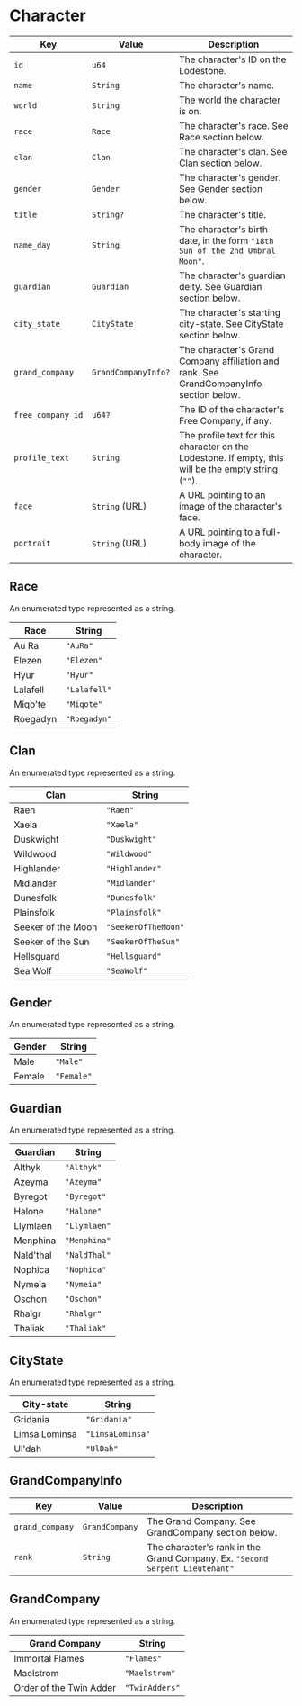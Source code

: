 # Character

|Key|Value|Description|
|---|---|---|
|`id`|`u64`|The character's ID on the Lodestone.|
|`name`|`String`|The character's name.|
|`world`|`String`|The world the character is on.|
|`race`|`Race`|The character's race. See Race section below.|
|`clan`|`Clan`|The character's clan. See Clan section below.|
|`gender`|`Gender`|The character's gender. See Gender section below.|
|`title`|`String?`|The character's title.|
|`name_day`|`String`|The character's birth date, in the form `"18th Sun of the 2nd Umbral Moon"`.|
|`guardian`|`Guardian`|The character's guardian deity. See Guardian section below.|
|`city_state`|`CityState`|The character's starting city-state. See CityState section below.|
|`grand_company`|`GrandCompanyInfo?`|The character's Grand Company affiliation and rank. See GrandCompanyInfo section below.|
|`free_company_id`|`u64?`|The ID of the character's Free Company, if any.|
|`profile_text`|`String`|The profile text for this character on the Lodestone. If empty, this will be the empty string (`""`).|
|`face`|`String` (URL)|A URL pointing to an image of the character's face.|
|`portrait`|`String` (URL)|A URL pointing to a full-body image of the character.|

## Race

An enumerated type represented as a string.

|Race|String|
|---|---|
|Au Ra|`"AuRa"`|
|Elezen|`"Elezen"`|
|Hyur|`"Hyur"`|
|Lalafell|`"Lalafell"`|
|Miqo'te|`"Miqote"`|
|Roegadyn|`"Roegadyn"`|

## Clan

An enumerated type represented as a string.

|Clan|String|
|---|---|
|Raen|`"Raen"`|
|Xaela|`"Xaela"`|
|Duskwight|`"Duskwight"`|
|Wildwood|`"Wildwood"`|
|Highlander|`"Highlander"`|
|Midlander|`"Midlander"`|
|Dunesfolk|`"Dunesfolk"`|
|Plainsfolk|`"Plainsfolk"`|
|Seeker of the Moon|`"SeekerOfTheMoon"`|
|Seeker of the Sun|`"SeekerOfTheSun"`|
|Hellsguard|`"Hellsguard"`|
|Sea Wolf|`"SeaWolf"`|

## Gender

An enumerated type represented as a string.

|Gender|String|
|---|---|
|Male|`"Male"`|
|Female|`"Female"`|

## Guardian

An enumerated type represented as a string.

|Guardian|String|
|---|---|
|Althyk|`"Althyk"`|
|Azeyma|`"Azeyma"`|
|Byregot|`"Byregot"`|
|Halone|`"Halone"`|
|Llymlaen|`"Llymlaen"`|
|Menphina|`"Menphina"`|
|Nald'thal|`"NaldThal"`|
|Nophica|`"Nophica"`|
|Nymeia|`"Nymeia"`|
|Oschon|`"Oschon"`|
|Rhalgr|`"Rhalgr"`|
|Thaliak|`"Thaliak"`|

## CityState

An enumerated type represented as a string.

|City-state|String|
|---|---|
|Gridania|`"Gridania"`|
|Limsa Lominsa|`"LimsaLominsa"`|
|Ul'dah|`"UlDah"`|

## GrandCompanyInfo

|Key|Value|Description|
|---|---|---|
|`grand_company`|`GrandCompany`|The Grand Company. See GrandCompany section below.|
|`rank`|`String`|The character's rank in the Grand Company. Ex. `"Second Serpent Lieutenant"`|

## GrandCompany

An enumerated type represented as a string.

|Grand Company|String|
|---|---|
|Immortal Flames|`"Flames"`|
|Maelstrom|`"Maelstrom"`|
|Order of the Twin Adder|`"TwinAdders"`|
